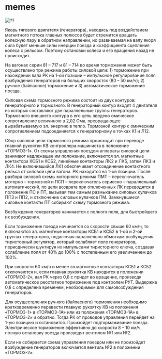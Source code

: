 # memes
![??](https://pp.userapi.com/c848616/v848616461/124e7/nHohqQX36bo.jpg)

Якорь тягового двигателя (генератора), находясь под воздействием магнитного потока главных полюсов будет стремится вращать колесную пару в обратном направлении, но развиваемая на валу якоря сила будет меньше силы инерции поезда и коэффициента сцепления колеса с рельсом. Поэтому остановки колеса и его вращения назад не происходит.

На вагонах серии 81 – 717 и 81 – 714 во время торможения может быть осуществлено три режима работы силовой цепи: 1) торможение при нахождении вала РК на 1-ой позиции – импульсное регулирование поля возбуждения генераторов на больших скоростях (80 – 50 км/ч); 2) ручное (байпасное) торможение и 3) автоматическое торможение поезда.

Силовая схема тормозного режима состоит из двух контуров: генераторного и тормозного. В генераторный контур входят 4 двигателя из которых составляют две параллельные группы генераторов. Тормозного внешнего контура в его цепь введено омическое сопротивление величиною в 2,02 Ома, превращающее вырабатываемую эл. энергию в тепло. Тормозной контур с омическим сопротивлением подсоединяется к генераторному в точках К1 и Л12.

Сбор силовой цепи тормозного режима происходит при переводе главной рукоятки КВ контроллера машиниста в положение «ТОРМОЗ-1». От схемы управления поездом аппараты силовой цепи занимают надлежащее им положение, включаются эл. магнитные контактора КСБ1 и КСБ2, линейные контакторы ЛК2 и ЛК5, затем ЛК3 и ЛК4. Не включившийся ЛК1 обеспечивает отсоединение контактного рельса от силовой цепи вагона. РК находится на 1-ой позиции. После разбора силовой схемы моторного режима ПМТ – переключатель моторно – тормозной и ПСП – переключатель сериесно – параллельный автоматический, по цепи возврата при отключенных ЛК переводятся в положение ПС и ПТ, вызывая тем самым размыкание силовых кулачков ПП3 и ПП2, и отключение силовых кулачков ПМ. Замкнувшиеся силовые контакты ПТ собирают схему тормозного режима.

Возбуждение генераторов начинается с полного поля, для быстрейшего их возбуждения.

Если торможение поезда начинается со скорости свыше 60 км/ч, то включаются эл. магнитные контакторы КСБ1 и КСБ2 в 1-ой и 2-ой группах генераторов, подключая параллельно обмоткам возбуждения тиристорный регулятор, который ослабляет поле генераторов, периодически шунтируя их импульсами тиристорного ключа, создавая ослабление поля от 48% до 100% с постепенным его увеличением до 100%.

При скорости 60 км/ч и менее эл.магнитные контакторы КСБ1 и КСБ2 отключаются и, если главная рукоятка КВ находится в положении      «ТОРМОЗ-2», вал РК через 0,8 с придет во вращение, производя автоматическое реостатное торможение под контролем РУТ. Выдержка 0,8 с определена временем, необходимым для самовозбуждения генераторов.

Для осуществления ручного (байпасного) торможения необходимо кратковременно перевести главную рукоятку КВ из положения «ТОРМОЗ-1» в «ТОРМОЗ-1А» или из положения «ТОРМОЗ-1А» в «ТОРМОЗ-2» и обратно. Тогда РК от проводов управления перейдет на 1-ую позицию и остановится. Произойдет подтормаживание поезда. Электрическое торможение эффективно до скорости 8 – 10 км/ч, полную остановку поезда производят вентилем №1 или №2.

Если не собирается схема управления поездом или не произойдет возбуждение генераторов включается вентиль №2 в положении «ТОРМОЗ-2».